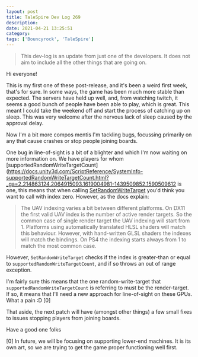 ```yaml
---
layout: post
title: TaleSpire Dev Log 269
description:
date: 2021-04-21 13:25:51
category:
tags: ['Bouncyrock', 'TaleSpire']
---
```


> This dev-log is an update from just one of the developers. It does not aim to include all the other things that are going on.

Hi everyone!

This is my first one of these post-release, and it's been a weird first week, that's for sure. In some ways, the game has been much more stable than expected. The servers have held up well, and, from watching twitch, it seems a good bunch of people have been able to play, which is great. This meant I could take the weekend off and start the process of catching up on sleep. This was very welcome after the nervous lack of sleep caused by the approval delay.

Now I'm a bit more compos mentis I'm tackling bugs, focussing primarily on any that cause crashes or stop people joining boards.

One bug in line-of-sight is a bit of a blighter and which I'm now waiting on more information on. We have players for whom [supportedRandomWriteTargetCount](https://docs.unity3d.com/ScriptReference/SystemInfo-supportedRandomWriteTargetCount.html?_ga=2.214863124.2064915093.1619004981-1439509852.1590509612 is one, this means that when calling [SetRandomWriteTarget](https://docs.unity3d.com/ScriptReference/Graphics.SetRandomWriteTarget.html?_ga=2.150390197.2064915093.1619004981-1439509852.1590509612) you'd think you want to call with index zero. However, as the docs explain:

> The UAV indexing varies a bit between different platforms. On DX11 the first valid UAV index is the number of active render targets. So the common case of single render target the UAV indexing will start from 1. Platforms using automatically translated HLSL shaders will match this behaviour. However, with hand-written GLSL shaders the indexes will match the bindings. On PS4 the indexing starts always from 1 to match the most common case.

However, `SetRandomWriteTarget` checks if the index is greater-than or equal to `supportedRandomWriteTargetCount`, and if so throws an out of range exception. 

I'm fairly sure this means that the one random-write-target that `supportedRandomWriteTargetCount` is referring to must be the render-target. If so, it means that I'll need a new approach for line-of-sight on these GPUs. What a pain :D [0]

That aside, the next patch will have (amongst other things) a few small fixes to issues stopping players from joining boards.

Have a good one folks

[0] In future, we will be focusing on supporting lower-end machines. It is its own art, so we are trying to get the game proper functioning well first.
